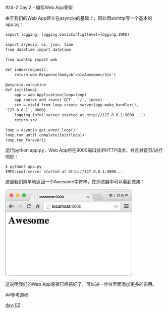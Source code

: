 #24-2 Day 2 - 编写Web App骨架


由于我们的Web App建立在asyncio的基础上，因此用aiohttp写一个基本的app.py：

	import logging; logging.basicConfig(level=logging.INFO)
	
	import asyncio, os, json, time
	from datetime import datetime
	
	from aiohttp import web
	
	def index(request):
	    return web.Response(body=b'<h1>Awesome</h1>')
	
	@asyncio.coroutine
	def init(loop):
	    app = web.Application(loop=loop)
	    app.router.add_route('GET', '/', index)
	    srv = yield from loop.create_server(app.make_handler(), '127.0.0.1', 9000)
	    logging.info('server started at http://127.0.0.1:9000...')
	    return srv
	
	loop = asyncio.get_event_loop()
	loop.run_until_complete(init(loop))
	loop.run_forever()
运行python app.py，Web App将在9000端口监听HTTP请求，并且对首页/进行响应：

	$ python3 app.py
	INFO:root:server started at http://127.0.0.1:9000...
这里我们简单地返回一个Awesome字符串，在浏览器中可以看到效果：

![awesome-home](../image/chapter24/24-2-1.jpg)

这说明我们的Web App骨架已经搭好了，可以进一步往里面添加更多的东西。

##参考源码

[day-02](https://github.com/michaelliao/awesome-python3-webapp/tree/day-02)